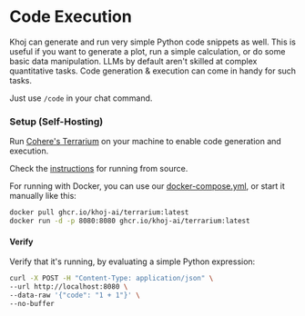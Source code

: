 ---
---

# Code Execution

Khoj can generate and run very simple Python code snippets as well. This is useful if you want to generate a plot, run a simple calculation, or do some basic data manipulation. LLMs by default aren't skilled at complex quantitative tasks. Code generation & execution can come in handy for such tasks.

Just use `/code` in your chat command.

### Setup (Self-Hosting)
Run [Cohere's Terrarium](https://github.com/cohere-ai/cohere-terrarium) on your machine to enable code generation and execution.

Check the [instructions](https://github.com/cohere-ai/cohere-terrarium?tab=readme-ov-file#development) for running from source.

For running with Docker, you can use our [docker-compose.yml](https://github.com/khoj-ai/khoj/blob/master/docker-compose.yml), or start it manually like this:

```bash
docker pull ghcr.io/khoj-ai/terrarium:latest
docker run -d -p 8080:8080 ghcr.io/khoj-ai/terrarium:latest
```

#### Verify
Verify that it's running, by evaluating a simple Python expression:

```bash
curl -X POST -H "Content-Type: application/json" \
--url http://localhost:8080 \
--data-raw '{"code": "1 + 1"}' \
--no-buffer
```
